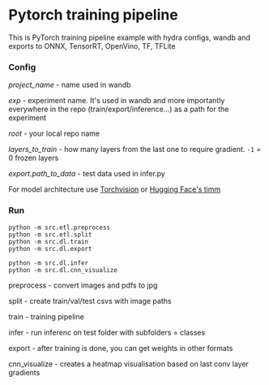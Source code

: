 # Pytorch training pipeline
This is PyTorch training pipeline example with hydra configs, wandb and exports to ONNX, TensorRT, OpenVino, TF, TFLite

### Config
*project_name* - name used in wandb

*exp* - experiment name. It's used in wandb and more importantly everywhere in the repo (train/export/inference...) as a path for the experiment

*root* - your local repo name

*layers_to_train* - how many layers from the last one to require gradient. `-1` = 0 frozen layers

*export.path_to_data* - test data used in infer.py

For model architecture use [Torchvision](https://pytorch.org/vision/0.9/models.html) or [Hugging Face's timm](https://huggingface.co/timm)

### Run
```
python -m src.etl.preprocess
python -m src.etl.split
python -m src.dl.train
python -m src.dl.export

python -m src.dl.infer
python -m src.dl.cnn_visualize
```

preprocess - convert images and pdfs to jpg

split - create train/val/test csvs with image paths

train - training pipeline

infer - run inferenc on test folder with subfolders = classes

export - after training is done, you can get weights in other formats

cnn_visualize - creates a heatmap visualisation based on last conv layer gradients
